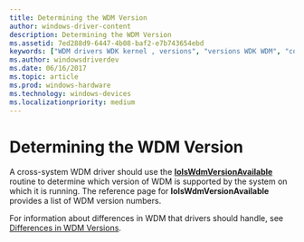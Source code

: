 ```yaml
---
title: Determining the WDM Version
author: windows-driver-content
description: Determining the WDM Version
ms.assetid: 7ed288d9-6447-4b08-baf2-e7b743654ebd
keywords: ["WDM drivers WDK kernel , versions", "versions WDK WDM", "compatibility WDK WDM", "cross-system compatibility WDK WDM"]
ms.author: windowsdriverdev
ms.date: 06/16/2017
ms.topic: article
ms.prod: windows-hardware
ms.technology: windows-devices
ms.localizationpriority: medium
---
```


# Determining the WDM Version





A cross-system WDM driver should use the [**IoIsWdmVersionAvailable**](https://msdn.microsoft.com/library/windows/hardware/ff549382) routine to determine which version of WDM is supported by the system on which it is running. The reference page for **IoIsWdmVersionAvailable** provides a list of WDM version numbers.

For information about differences in WDM that drivers should handle, see [Differences in WDM Versions](differences-in-wdm-versions.md).

 

 




